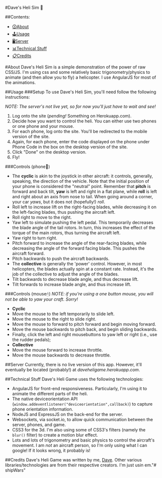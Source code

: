 #Dave's Heli Sim &#128641;

##Contents: 
 - [&#128712;About](#about)
 - [&#128377;Usage](#usage)
 - [&#128421;Server](#server)
 - [&#128202;Technical Stuff](#technical-stuff)
 - [&#128203;Credits](#credits)

#About
Dave's Heli Sim is a simple demonstration of the power of raw CSS/JS. I'm using css and some relatively basic trigonometry/physics to animate (and then allow you to fly) a helicopter. I use AngularJS for most of the animations.

##Usage
###Setup
To use Dave's Heli Sim, you'll need follow the following instructions:

*NOTE: The server's not live yet, so for now you'll just have to wait and see!*

 1. Log onto the site (*pending!* Something on Herokuapp.com). 
 2. Decide how you want to control the heli. You can either use two phones or one phone and your mouse.
 3. For each phone, log onto the site. You'll be redirected to the mobile version of the site.
 4. Again, for each phone, enter the code displayed on the phone under Phone Code in the box on the desktop version of the site.
 5. Click "Done" on the desktop version.
 6. Fly!

###Controls (phone&#128241;)

 - The **cyclic** is akin to the joystick in other aircraft: it controls, generally, speaking, the direction of the vehicle. Note that the initial position of your phone is considered the "neutral" point. Remember that **pitch** is forward and back tilt, **yaw** is left and right in a flat plane, while **roll** is left and right about an axis from nose to tail. When going around a corner, your car *yaws*, but it does not (hopefully!) *roll*.
  - Roll left to increase lift on the right-facing blades, while decreasing it on the left-facing blades, thus pushing the aircraft left.
  - Roll right to move to the right.
  - Yaw left to simulate pushing the left pedal. This temporarily decreases the blade angle of the tail rotors. In turn, this increases the effect of the torque of the main rotors, thus turning the aircraft left.
  - Yaw right to turn right.
  - Pitch forward to increase the angle of the rear-facing blades, while decreasing the angle of the forward facing blade. This pushes the aircraft forward.
  - Pitch backwards to push the aircraft backwards. 
 - The **collective** is generally the 'power' control. However, in most helicopters, the blades actually spin at a constant rate. Instead, it's the job of the collective to adjust the angle of the blades. 
  - Tilt backwards to decrease blade angle, and thus decrease lift.
  - Tilt forwards to increase blade angle, and thus increase lift.

###Controls (mouse&#128432;)
*NOTE: if you're using a one button mouse, you will not be able to yaw your craft. Sorry!*

 - **Cyclic**
  - Move the mouse to the left temporarily to slide left.
  - Move the mouse to the right to slide right.
  - Move the mouse to forward to pitch forward and begin moving forward.
  - Move the mouse backwards to pitch back, and begin sliding backwards.
  - Finally, click the left and right mousebuttons to yaw left or right (i.e., use the rudder pedals);
 - **Collective**
  - Move the mouse forward to increase throttle. 
  - Move the mouse backwards to decrease throttle.

##Server
Currently, there is no live version of this app. However, it'll eventually be located (probably!) at *daveheligame.herokuapp.com*.

##Technical Stuff
Dave's Heli Game uses the following technologies:

 - AngularJS for front-end responsiveness. Particularly, I'm using it to animate the different parts of the heli.
 - The native deviceorientation API (`window.addeventlistener("deviceorientation",callback)`) to capture phone orientation information.
 - NodeJS and ExpressJS on the back-end for the server.
 - Websockets, via socket.io, to allow quick communication between the server, phones, and game.
 - CSS3 for the 3d. I'm also using some of CSS3's filters (namely the `blur()` filter) to create a motion blur effect.
 - Lots and lots of trigonometry and basic physics to control the aircraft's movement. I am *not* an aircraft person, so I'm only using what I can google! If it looks wrong, it probably is!

##Credits
Dave's Heli Game was written by me, [Dave](https://github.com/Newms34). Other various libraries/technologies are from their respective creators. I'm just usin em."# shipWars" 
